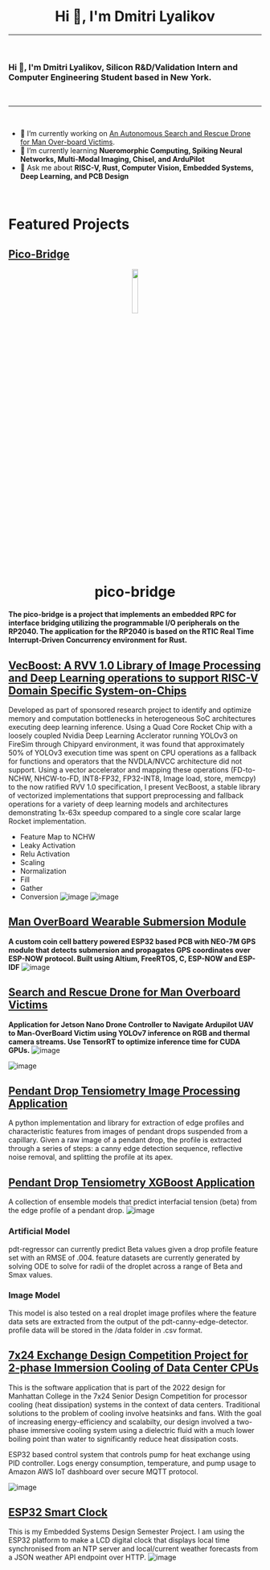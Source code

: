 <h1 align="center">Hi 👋, I'm Dmitri Lyalikov</h1>

-------------------
&emsp;
<h3 align="left">Hi 👋, I'm Dmitri Lyalikov, Silicon R&D/Validation Intern and Computer Engineering Student based in New York.</h3>
&emsp;

-------------------
&emsp;

- 🔭 I’m currently working on [An Autonomous Search and Rescue Drone for Man Over-board Victims](https://github.com/riverdale-soc/uav-mobfinder). 
- 🌱 I’m currently learning **Nueromorphic Computing, Spiking Neural Networks, Multi-Modal Imaging, Chisel, and ArduPilot**
- 💬 Ask me about **RISC-V, Rust, Computer Vision, Embedded Systems, Deep Learning, and PCB Design**

&emsp;

# Featured Projects
  ## [Pico-Bridge](https://github.com/DmitriLyalikov/pico-bridge)
<!-- Title -->
<p align="center">
  <img width=15% src="https://www.svgrepo.com/show/68860/microchip.svg">
  <h1 align="center">pico-bridge</h1>
</p>

**The **pico-bridge** is a project that implements an embedded RPC for interface bridging utilizing the programmable I/O peripherals on the RP2040. 
The application for the RP2040 is based on the RTIC Real Time Interrupt-Driven Concurrency environment for Rust.**

## [VecBoost: A RVV 1.0 Library of Image Processing and Deep Learning operations to support RISC-V Domain Specific System-on-Chips](https://github.com/DmitriLyalikov/VecBoost)
Developed as part of sponsored research project to identify and optimize memory and computation bottlenecks in heterogeneous SoC architectures executing deep learning inference.
Using a Quad Core Rocket Chip with a loosely coupled Nvidia Deep Learning Acclerator running YOLOv3 on FireSim through Chipyard environment, it was found that approximately 50% of YOLOv3 execution time was spent on CPU operations as a fallback for functions and operators that the NVDLA/NVCC architecture did not support. 
Using a vector accelerator and mapping these operations (FD-to-NCHW, NHCW-to-FD, INT8-FP32, FP32-INT8, Image load, store, memcpy) to the now ratified RVV 1.0 specification, I present VecBoost, a stable library of vectorized implementations that support preprocessing and fallback operations for a variety of deep learning models and architectures demonstrating 1x-63x speedup compared to a single core scalar large Rocket implementation. 
* Feature Map to NCHW
* Leaky Activation
* Relu Activation
* Scaling
* Normalization
* Fill
* Gather
* Conversion
![image](https://github.com/DmitriLyalikov/DmitriLyalikov/assets/68623356/0939cac6-a4b6-45a8-ba66-198c56f50116)
![image](https://github.com/DmitriLyalikov/DmitriLyalikov/assets/68623356/026e6211-1e7d-47d4-a84f-dc1855b59aec)


## [Man OverBoard Wearable Submersion Module](https://github.com/riverdale-soc/submersion-module)

**A custom coin cell battery powered ESP32 based PCB with NEO-7M GPS module that detects submersion and propagates GPS coordinates over ESP-NOW protocol. 
Built using Altium, FreeRTOS, C, ESP-NOW and ESP-IDF**
![image](https://github.com/DmitriLyalikov/DmitriLyalikov/assets/68623356/0e5cd2af-3501-4acf-8db2-8a9c28c7c7ab)
## [Search and Rescue Drone for Man Overboard Victims](https://github.com/riverdale-soc/uav-mobfinder)
**Application for Jetson Nano Drone Controller to Navigate Ardupilot UAV to Man-OverBoard Victim using YOLOv7 inference on RGB and thermal camera streams. Use TensorRT to optimize inference time for CUDA GPUs.**
![image](https://github.com/DmitriLyalikov/DmitriLyalikov/assets/68623356/1b80b6ba-c577-4ffe-9f33-2b172b51a936)

![image](https://github.com/DmitriLyalikov/DmitriLyalikov/assets/68623356/7e5eb969-e9cd-426a-a432-699d0718009e)

## [Pendant Drop Tensiometry Image Processing Application](https://github.com/DmitriLyalikov/pdt-extract)
A python implementation and library for extraction of edge profiles and characteristic features from images of pendant drops suspended from a capillary. Given a raw image of a pendant drop, the profile is extracted through a series of steps: a canny edge detection sequence, reflective noise removal, and splitting the profile at its apex.

## [Pendant Drop Tensiometry XGBoost Application](https://github.com/DmitriLyalikov/pdt_regressor)
A collection of ensemble models that predict interfacial tension (beta) from the edge profile of a pendant drop.
![image](https://github.com/DmitriLyalikov/DmitriLyalikov/assets/68623356/73210e1f-74da-452f-81dc-01760465ae28)


### Artificial Model
pdt-regressor can currently predict Beta values given a drop profile feature set with an RMSE of .004. feature datasets are currently generated by solving ODE to solve for radii of the droplet across a range of Beta and Smax values.

### Image Model
This model is also tested on a real droplet image profiles where the feature data sets are extracted from the output of the pdt-canny-edge-detector.
profile data will be stored in the /data folder in .csv format.

## [7x24 Exchange Design Competition Project for 2-phase Immersion Cooling of Data Center CPUs](https://github.com/DmitriLyalikov/7x24-App)
This is the software application that is part of the 2022 design for Manhattan College in the 7x24 Senior Design Competition for processor cooling (heat dissipation) systems in the context of data centers. Traditional solutions to the problem of cooling involve heatsinks and fans. With the goal of increasing energy-efficiency and scalabilty, our design involved a two-phase immersive cooling system using a dielectric fluid with a much lower boiling point than water to significantly reduce heat dissipation costs.

ESP32 based control system that controls pump for heat exchange using PID controller. Logs energy consumption, temperature, and pump usage to Amazon AWS IoT dashboard over secure MQTT protocol. 

![image](https://github.com/DmitriLyalikov/DmitriLyalikov/assets/68623356/d436e835-ff11-4217-8906-5e8e068ef2e5)

## [ESP32 Smart Clock](https://github.com/DmitriLyalikov/ESP32_Smart_Clock)
This is my Embedded Systems Design Semester Project. I am using the ESP32 platform to make a LCD digital clock that displays local time synchronised from an NTP server and local/current weather forecasts from a JSON weather API endpoint over HTTP.
![image](https://github.com/DmitriLyalikov/DmitriLyalikov/assets/68623356/fa7db1a2-cf01-4534-8d31-35d58b6aa56f)



